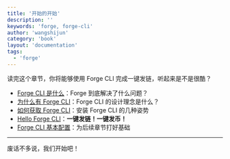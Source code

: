 ```yaml
---
title: '开始的开始'
description: ''
keywords: 'forge, forge-cli'
author: 'wangshijun'
category: 'book'
layout: 'documentation'
tags:
  - 'forge'
---
```


读完这个章节，你将能够使用 Forge CLI 完成一键发链，听起来是不是很酷？

- [Forge CLI 是什么](./what-is-forge-cli)：Forge 到底解决了什么问题？
- [为什么有 Forge CLI](./why-forge-cli)：Forge CLI 的设计理念是什么？
- [如何获取 Forge CLI](./install-forge-cli)：安装 Forge CLI 的几种姿势
- [Hello Forge CLI](./getting-started)：**一键发链！一键发币！**
- [Forge CLI 基本配置](./initial-setup)：为后续章节打好基础

---

废话不多说，我们开始吧！
